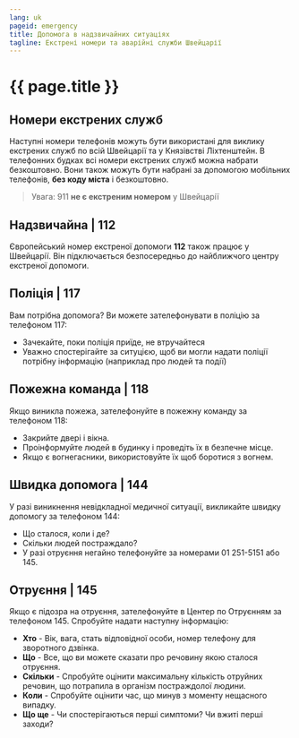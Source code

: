 ```yaml
---
lang: uk
pageid: emergency
title: Допомога в надзвичайних ситуаціях
tagline: Екстрені номери та аварійні служби Швейцарії
---
```

# {{ page.title }}

## Номери екстрених служб
Наступні номери телефонів можуть бути використані для виклику екстрених служб по всій Швейцарії та у Князівстві Ліхтенштейн. 
В телефонних будках всі номери екстрених служб можна набрати безкоштовно. 
Bони також можуть бути набрані за допомогою мобільних телефонів, **без коду міста** і безкоштовно.

> Увага: 911 **не є екстреним номером** у Швейцарії

## Надзвичайна | 112 
Європейський номер екстреної допомоги **112** також працює у Швейцарії. 
Він підключається безпосередньо до найближчого центру екстреної допомоги.

## Поліція | 117
Вам потрібна допомога? Ви можете зателефонувати в поліцію за телефоном 117: 
- Зачекайте, поки поліція приїде, не втручайтеся 
- Уважно спостерігайте за ситуцією, щоб ви могли надати поліції потрібну інформацію (наприклад про людей та події)

## Пожежна команда | 118
Якщо виникла пожежа, зателефонуйте в пожежну команду за телефоном 118: 
- Закрийте двері і вікна. 
- Проінформуйте людей в будинку і проведіть їх в безпечне місце. 
- Якщо є вогнегасники, використовуйте їх щоб боротися з вогнем.

## Швидка допомога | 144
У разі виникнення невідкладної медичної ситуації, викликайте швидку допомогу за телефоном 144: 
- Що сталося, коли і де? 
- Скільки людей постраждало? 
- У разі отруєння негайно телефонуйте за номерами 01 251-5151 або 145.


## Отруєння | 145
Якщо є підозра на отруєння, зателефонуйте в Центер по Отруєнням за телефоном 145. Спробуйте надати наступну інформацію: 
- **Хто** - Вік, вага, стать відповідної особи, номер телефону для зворотного дзвінка. 
- **Що** - Все, що ви можете сказати про речовину якою сталося отруєння. 
- **Скільки** - Спробуйте оцінити максимальну кількість отруйних речовин, що потрапила в організм постраждолої людини.
- **Коли** - Спробуйте оцінити час, що минув з моменту нещасного випадку. 
- **Що ще** - Чи спостерігаються перші симптоми? Чи вжиті перші заходи?